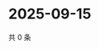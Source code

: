 # 2025-09-15

共 0 条

<!-- BEGIN ZHIHUQUESTIONS -->
<!-- 最后更新时间 Mon Sep 15 2025 22:12:01 GMT+0800 (China Standard Time) -->

<!-- END ZHIHUQUESTIONS -->
